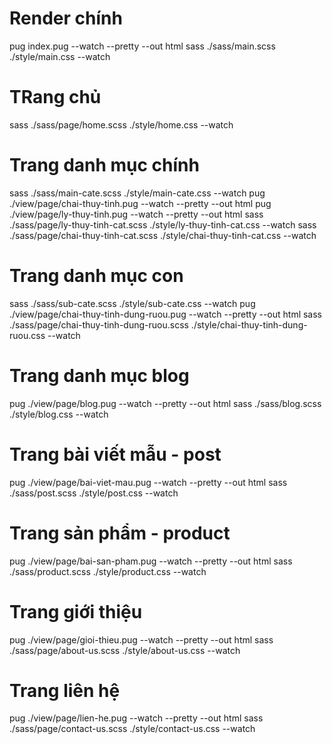 # Render chính

pug index.pug --watch --pretty --out html
sass ./sass/main.scss ./style/main.css --watch

# TRang chủ

sass ./sass/page/home.scss ./style/home.css --watch

# Trang danh mục chính

sass ./sass/main-cate.scss ./style/main-cate.css --watch
pug ./view/page/chai-thuy-tinh.pug --watch --pretty --out html
pug ./view/page/ly-thuy-tinh.pug --watch --pretty --out html
sass ./sass/page/ly-thuy-tinh-cat.scss ./style/ly-thuy-tinh-cat.css --watch
sass ./sass/page/chai-thuy-tinh-cat.scss ./style/chai-thuy-tinh-cat.css --watch

# Trang danh mục con

sass ./sass/sub-cate.scss ./style/sub-cate.css --watch
pug ./view/page/chai-thuy-tinh-dung-ruou.pug --watch --pretty --out html
sass ./sass/page/chai-thuy-tinh-dung-ruou.scss ./style/chai-thuy-tinh-dung-ruou.css --watch

# Trang danh mục blog

pug ./view/page/blog.pug --watch --pretty --out html
sass ./sass/blog.scss ./style/blog.css --watch

# Trang bài viết mẫu - post

pug ./view/page/bai-viet-mau.pug --watch --pretty --out html
sass ./sass/post.scss ./style/post.css --watch

# Trang sản phẩm - product

pug ./view/page/bai-san-pham.pug --watch --pretty --out html
sass ./sass/product.scss ./style/product.css --watch

# Trang giới thiệu

pug ./view/page/gioi-thieu.pug --watch --pretty --out html
sass ./sass/page/about-us.scss ./style/about-us.css --watch

# Trang liên hệ

pug ./view/page/lien-he.pug --watch --pretty --out html
sass ./sass/page/contact-us.scss ./style/contact-us.css --watch
